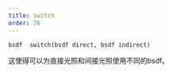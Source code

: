 ```yaml
---
title: switch
order: 76
---
```

`bsdf  switch(bsdf direct, bsdf indirect)`

这使得可以为直接光照和间接光照使用不同的bsdf。